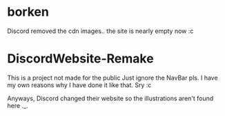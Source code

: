 # borken
Discord removed the cdn images.. the site is nearly empty now :c

# DiscordWebsite-Remake
This is a project not made for the public
Just ignore the NavBar pls. I have my own reasons why I have done it like that. Sry :c

Anyways, Discord changed their website so the illustrations aren't found here ._.
